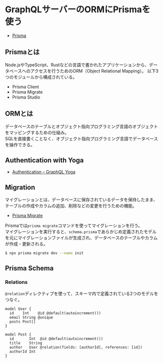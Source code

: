 # GraphQLサーバーのORMにPrismaを使う

- [Prisma](https://www.prisma.io/)

## Prismaとは

Node.jsやTypeScript、Rustなどの言語で書かれたアプリケーションから、データベースへのアクセスを行うためのORM（Object Relational Mapping）。
以下3つのモジュールから構成されている。

- Prisma Client
- Prisma Migrate
- Prisma Studio

## ORMとは

データベースのテーブルとオブジェクト指向プログラミング言語のオブジェクトをマッピングするための仕組み。  
SQLを直接書くことなく、オブジェクト指向プログラミング言語でデータベースを操作できる。

## Authentication with Yoga

- [Authentication – GraphQL Yoga](https://the-guild.dev/graphql/yoga-server/tutorial/advanced/01-authentication)


## Migration

マイグレーションとは、データベースに保存されているデータを保持したまま、テーブルの作成やカラムの追加、削除などの変更を行うための機能。

- [Prisma Migrate](https://www.prisma.io/docs/concepts/components/prisma-migrate)

Prismaでは`prisma migrate`コマンドを使ってマイグレーションを行う。  
マイグレーションを実行すると、`schema.prisma`であらかじめ定義されたモデルを元にマイグレーションファイルが生成され、データベースのテーブルやカラムが作成・更新される。

```bash
$ npx prisma migrate dev --name init
```

## Prisma Schema

### Relations

`@relation`ディレクティブを使って、スキーマ内で定義されている2つのモデルをつなぐ。

```prisma
model User {
  id    Int    @id @default(autoincrement())
  email String @unique
  posts Post[]
}

model Post {
  id       Int  @id @default(autoincrement())
  title    String
  author   User @relation(fields: [authorId], references: [id])
  authorId Int
}
```
